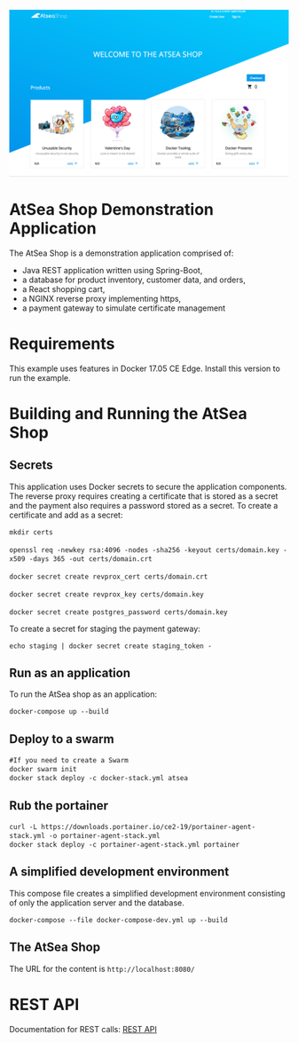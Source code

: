 ![](atsea_store.png)
#  AtSea Shop Demonstration Application

The AtSea Shop is a demonstration application comprised of: 

* Java REST application written using Spring-Boot, 
* a database for product inventory, customer data, and orders,
* a React shopping cart,
* a NGINX reverse proxy implementing https,
* a payment gateway to simulate certificate management

# Requirements

This example uses features in Docker 17.05 CE Edge. Install this version to run the example.

# Building and Running the AtSea Shop

## Secrets

This application uses Docker secrets to secure the application components. The reverse proxy requires creating a certificate that is stored as a secret and the payment also requires a password stored as a secret. To create a certificate and add as a secret:

```
mkdir certs

openssl req -newkey rsa:4096 -nodes -sha256 -keyout certs/domain.key -x509 -days 365 -out certs/domain.crt

docker secret create revprox_cert certs/domain.crt

docker secret create revprox_key certs/domain.key

docker secret create postgres_password certs/domain.key
```

To create a secret for staging the payment gateway:

```
echo staging | docker secret create staging_token - 
```

## Run as an application

To run the AtSea shop as an application:
```
docker-compose up --build
```

## Deploy to a swarm
```
#If you need to create a Swarm
docker swarm init
docker stack deploy -c docker-stack.yml atsea
```
## Rub the portainer
```
curl -L https://downloads.portainer.io/ce2-19/portainer-agent-stack.yml -o portainer-agent-stack.yml
docker stack deploy -c portainer-agent-stack.yml portainer
```

## A simplified development environment
This compose file creates a simplified development environment consisting of only the application server and the database.

```
docker-compose --file docker-compose-dev.yml up --build
```



## The AtSea Shop 

The URL for the content is `http://localhost:8080/`

# REST API

Documentation for REST calls: [REST API](./REST.md)


